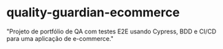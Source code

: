 # quality-guardian-ecommerce
 "Projeto de portfólio de QA com testes E2E usando Cypress, BDD e CI/CD para uma aplicação de e-commerce."
